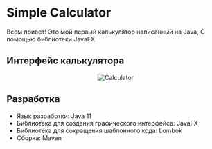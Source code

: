 #  Simple Calculator
Всем привет! Это мой первый калькулятор написанный на Java,
С помощью библиотеки JavaFX
## Интерфейс калькулятора

<p align="center"> <img src="https://i.imgur.com/YsdCBPK.jpg" 
 alt="Calculator"/> </p>
 
## Разработка
- Язык разработки: Java 11
- Библиотека для создания графического интерфейса: JavaFX
- Библиотека для сокращения шаблонного кода: Lombok
- Сборка: Maven
